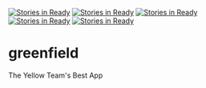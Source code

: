 [![Stories in Ready](https://badge.waffle.io/hypnotoads/greenfield.png?label=ready&title=Ready)](https://waffle.io/hypnotoads/greenfield)
[![Stories in Ready](https://badge.waffle.io/hypnotoads/greenfield.png?label=ready&title=Ready)](https://waffle.io/hypnotoads/greenfield)
[![Stories in Ready](https://badge.waffle.io/hrr18-captain-planet/greenfield.png?label=ready&title=Ready)](https://waffle.io/hrr18-captain-planet/greenfield)
[![Stories in Ready](https://badge.waffle.io/hrr18-captain-planet/greenfield.png?label=ready&title=Ready)](https://waffle.io/hrr18-captain-planet/greenfield)
[![Stories in Ready](https://badge.waffle.io/bananasbabay/greenfield.png?label=ready&title=Ready)](https://waffle.io/bananasbabay/greenfield)
# greenfield
The Yellow Team's Best App

